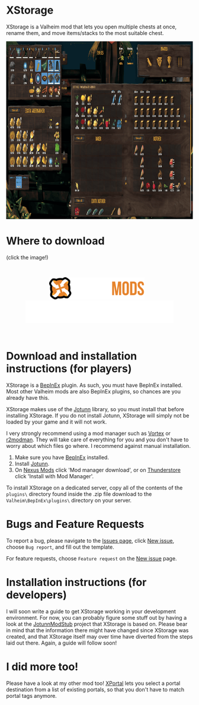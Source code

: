 # XStorage

XStorage is a Valheim mod that lets you open multiple chests at once, rename them, and move items/stacks to the most suitable chest.

<img src="https://raw.githubusercontent.com/SpikeHimself/XStorage/main/images/screenshot-v1.1.0-small.png" height="480" />

# Where to download
(click the image!)

<div align="center">

&nbsp;

[![Nexus Mods](https://raw.githubusercontent.com/SpikeHimself/resources/main/images/thirdparty/nexus-logo-small.png)](https://www.nexusmods.com/valheim/mods/2290) &nbsp;&nbsp;&nbsp; [![Thunderstore](https://raw.githubusercontent.com/SpikeHimself/resources/main/images/thirdparty/thunderstore-logo-small.png)](https://valheim.thunderstore.io/package/SpikeHimself/XStorage/)

&nbsp;

</div>


# Download and installation instructions (for players)

XStorage is a [BepInEx](https://valheim.thunderstore.io/package/denikson/BepInExPack_Valheim/) plugin. As such, you must have BepInEx installed. Most other Valheim mods are also BepInEx plugins, so chances are you already have this.

XStorage makes use of the [Jotunn](https://www.nexusmods.com/valheim/mods/1138) library, so you must install that before installing XStorage. If you do not install Jotunn, XStorage will simply not be loaded by your game and it will not work.

I very strongly recommend using a mod manager such as [Vortex](https://www.nexusmods.com/site/mods/1) or [r2modman](https://valheim.thunderstore.io/package/ebkr/r2modman/). They will take care of everything for you and you don't have to worry about which files go where. I recommend against manual installation.
1. Make sure you have [BepInEx](https://valheim.thunderstore.io/package/denikson/BepInExPack_Valheim/) installed.
2. Install [Jotunn](https://www.nexusmods.com/valheim/mods/1138).
3. On [Nexus Mods](https://www.nexusmods.com/valheim/mods/2290) click 'Mod manager download', or on [Thunderstore](https://valheim.thunderstore.io/package/SpikeHimself/XStorage/) click 'Install with Mod Manager'.


To install XStorage on a dedicated server, copy all of the contents of the `plugins\` directory found inside the .zip file download to the  `Valheim\BepInEx\plugins\` directory on your server. 


# Bugs and Feature Requests

To report a bug, please navigate to the [Issues page](https://github.com/SpikeHimself/XStorage/issues), click [New issue](https://github.com/SpikeHimself/XStorage/issues/new/choose), choose `Bug report`, and fill out the template.

For feature requests, choose `Feature request` on the [New issue](https://github.com/SpikeHimself/XStorage/issues/new/choose) page.


# Installation instructions (for developers)

I will soon write a guide to get XStorage working in your development environment. For now, you can probably figure some stuff out by having a look at the [JotunnModStub](https://github.com/Valheim-Modding/JotunnModStub) project that XStorage is based on. Please bear in mind that the information there might have changed since XStorage was created, and that XStorage itself may over time have diverted from the steps laid out there. Again, a guide will follow soon!


# I did more too!

Please have a look at my other mod too! [XPortal](https://www.nexusmods.com/valheim/mods/2239) lets you select a portal destination from a list of existing portals, so that you don't have to match portal tags anymore.

